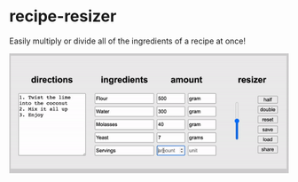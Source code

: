 # recipe-resizer
Easily multiply or divide all of the ingredients of a recipe at once!

![Demo](demo/resizer-demo.gif)
